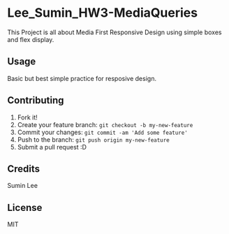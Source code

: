 # Lee_Sumin_HW3-MediaQueries

This Project is all about Media First Responsive Design using simple boxes and flex display.


## Usage

Basic but best simple practice for resposive design.

## Contributing

1. Fork it!
2. Create your feature branch: `git checkout -b my-new-feature`
3. Commit your changes: `git commit -am 'Add some feature'`
4. Push to the branch: `git push origin my-new-feature`
5. Submit a pull request :D


## Credits

Sumin Lee

## License

MIT